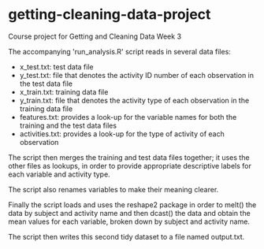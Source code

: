 # getting-cleaning-data-project
Course project for Getting and Cleaning Data Week 3

The accompanying 'run_analysis.R' script reads in several data files:

- x_test.txt: test data file
- y_test.txt: file that denotes the activity ID number of each observation in the test data file
- x_train.txt: training data file
- y_train.txt: file that denotes the activity type of each observation in the training data file
- features.txt: provides a look-up for the variable names for both the training and the test data files
- activities.txt: provides a look-up for the type of activity of each observation

The script then merges the training and test data files together; it uses the other files as lookups, in order to provide appropriate descriptive labels for each variable and activity type.

The script also renames variables to make their meaning clearer.

Finally the script loads and uses the reshape2 package in order to melt() the data by subject and activity name and then dcast() the data and obtain the mean values for each variable, broken down by subject and activity name.

The script then writes this second tidy dataset to a file named output.txt.